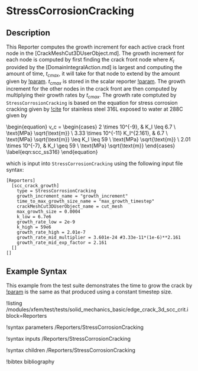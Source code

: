 # StressCorrosionCracking

## Description

This Reporter computes the growth increment for each active crack front node in the [CrackMeshCut3DUserObject.md].  The growth increment for each node is computed by first finding the crack front node where $K_I$ provided by the [DomainIntegralAction.md] is largest and computing the amount of time, $t_{cmax}$, it will take for that node to extend by the amount given by [!param](/Reporters/StressCorrosionCracking/max_growth_size).  $t_{cmax}$ is stored in the scalar reporter [!param](/Reporters/StressCorrosionCracking/time_to_max_growth_size_name).  The growth increment for the other nodes in the crack front are then computed by multiplying their growth rates by $t_{cmax}$.  The growth rate comptuted by `StressCorrosionCracking` is based on the equation for stress corrosion cracking given by [!cite](li_scc_2015) for stainless steel 316L exposed to water at 288C given by

\begin{equation}
v_c =
\begin{cases}
2 \times 10^{-9}, & K_I \leq 6.7 \ \text{MPa} \sqrt{\text{m}} \\
3.33 \times 10^{-11} K_I^{2.161}, & 6.7 \ \text{MPa} \sqrt{\text{m}} \leq K_I \leq 59 \ \text{MPa} \sqrt{\text{m}} \\
2.01 \times 10^{-7}, & K_I \geq 59 \ \text{MPa} \sqrt{\text{m}}
\end{cases}
\label{eqn:scc_ss316}
\end{equation}

which is input into `StressCorrosionCracking` using the following input file syntax:

```text
[Reporters]
  [scc_crack_growth]
    type = StressCorrosionCracking
    growth_increment_name = "growth_increment"
    time_to_max_growth_size_name = "max_growth_timestep"
    crackMeshCut3DUserObject_name = cut_mesh
    max_growth_size = 0.0004
    k_low = 6.7e6
    growth_rate_low = 2e-9
    k_high = 59e6
    growth_rate_high = 2.01e-7
    growth_rate_mid_multiplier = 3.601e-24 #3.33e-11*(1e-6)**2.161
    growth_rate_mid_exp_factor = 2.161
  []
[]
```

## Example Syntax

This example from the test suite demonstrates the time to grow the crack by [!param](/Reporters/StressCorrosionCracking/max_growth_size) is the same as that produced using a constant timestep size.

!listing /modules/xfem/test/tests/solid_mechanics_basic/edge_crack_3d_scc_crit.i block=Reporters

!syntax parameters /Reporters/StressCorrosionCracking

!syntax inputs /Reporters/StressCorrosionCracking

!syntax children /Reporters/StressCorrosionCracking

!bibtex bibliography
